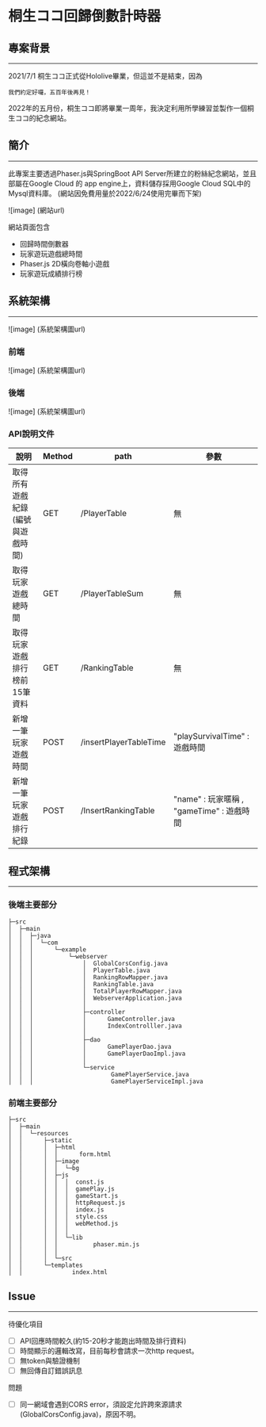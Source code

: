 桐生ココ回歸倒數計時器
===
## 專案背景
---
2021/7/1 桐生ココ正式從Hololive畢業，但這並不是結束，因為

`我們約定好囉，五百年後再見！`

2022年的五月份，桐生ココ即將畢業一周年，我決定利用所學練習並製作一個桐生ココ的紀念網站。

## 簡介
---
此專案主要透過Phaser.js與SpringBoot API Server所建立的粉絲紀念網站，並且部屬在Google Cloud 的 app engine上，資料儲存採用Google Cloud SQL中的Mysql資料庫。 (網站因免費用量於2022/6/24使用完畢而下架)

![image] (網站url)

網站頁面包含

+ 回歸時間倒數器
+ 玩家遊玩遊戲總時間
+ Phaser.js 2D橫向卷軸小遊戲
+ 玩家遊玩成績排行榜

## 系統架構
---
![image] (系統架構圖url)

### 前端
![image] (系統架構圖url)
### 後端
![image] (系統架構圖url)
### API說明文件


| 說明 | Method | path | 參數|
| ---- | ---- | ---- | ----|
| 取得所有遊戲紀錄(編號與遊戲時間) | GET | /PlayerTable | 無 |
| 取得玩家遊戲總時間 | GET | /PlayerTableSum | 無 |
| 取得玩家遊戲排行榜前15筆資料 | GET | /RankingTable | 無 |
| 新增一筆玩家遊戲時間 | POST | /insertPlayerTableTime | "playSurvivalTime" : 遊戲時間|
| 新增一筆玩家遊戲排行紀錄 | POST | /InsertRankingTable | "name" : 玩家暱稱 , "gameTime" : 遊戲時間 |

## 程式架構
---
### 後端主要部分

    ├─src
    │  ├─main
    │  │  ├─java
    │  │  │  └─com
    │  │  │      └─example
    │  │  │          └─webserver
    │  │  │              │  GlobalCorsConfig.java
    │  │  │              │  PlayerTable.java
    │  │  │              │  RankingRowMapper.java
    │  │  │              │  RankingTable.java
    │  │  │              │  TotalPlayerRowMapper.java
    │  │  │              │  WebserverApplication.java
    │  │  │              │  
    │  │  │              ├─controller
    │  │  │              │      GameController.java
    │  │  │              │      IndexControlller.java
    │  │  │              │      
    │  │  │              ├─dao
    │  │  │              │      GamePlayerDao.java
    │  │  │              │      GamePlayerDaoImpl.java
    │  │  │              │      
    │  │  │              └─service
    │  │  │                      GamePlayerService.java
    │  │  │                      GamePlayerServiceImpl.java

### 前端主要部分

    ├─src
    │  ├─main
    │  │  └─resources
    │  │      ├─static
    │  │      │  ├─html
    │  │      │  │      form.html
    │  │      │  ├─image
    │  │      │  │  └─bg
    │  │      │  ├─js
    │  │      │  │  │  const.js
    │  │      │  │  │  gamePlay.js
    │  │      │  │  │  gameStart.js
    │  │      │  │  │  httpRequest.js
    │  │      │  │  │  index.js
    │  │      │  │  │  style.css
    │  │      │  │  │  webMethod.js
    │  │      │  │  │  
    │  │      │  │  └─lib
    │  │      │  │          phaser.min.js
    │  │      │  │          
    │  │      │  └─src
    │  │      └─templates
    │  │              index.html
   

## Issue
---
待優化項目
- [ ] API回應時間較久(約15-20秒才能跑出時間及排行資料)
- [ ] 時間顯示的邏輯改寫，目前每秒會請求一次http request。
- [ ] 無token與驗證機制
- [ ] 無回傳自訂錯誤訊息

問題
- [ ] 同一網域會遇到CORS error，須設定允許跨來源請求(GlobalCorsConfig.java)，原因不明。
